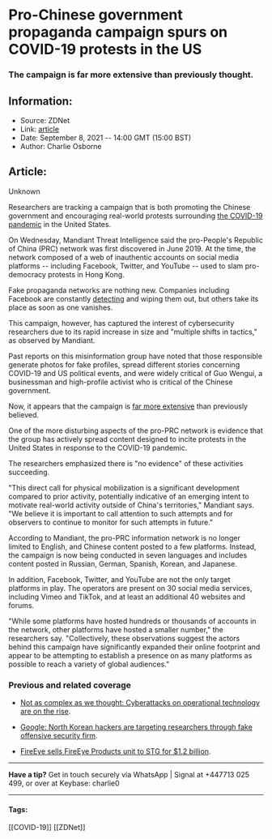 # Pro-Chinese government propaganda campaign spurs on COVID-19 protests in the US
### The campaign is far more extensive than previously thought.

## Information:
+ Source: ZDNet
+ Link: [article](https://www.zdnet.com/article/pro-chinese-government-propaganda-campaign-pushes-for-covid-19-protests-in-the-us/)
+ Date: September 8, 2021 -- 14:00 GMT (15:00 BST)
+ Author: Charlie Osborne


## Article:
Unknown

Researchers are tracking a campaign that is both promoting the Chinese government and encouraging real-world protests surrounding [the COVID-19 pandemic](https://www.cnet.com/health/delta-plus-what-we-know-about-the-latest-coronavirus-variant/) in the United States.


On Wednesday, Mandiant Threat Intelligence said the pro-People's Republic of China (PRC) network was first discovered in June 2019. At the time, the network composed of a web of inauthentic accounts on social media platforms -- including Facebook, Twitter, and YouTube -- used to slam pro-democracy protests in Hong Kong.  

Fake propaganda networks are nothing new. Companies including Facebook are constantly [detecting](https://www.zdnet.com/article/facebook-wipes-out-chinese-operation-designed-to-spread-political-propaganda/) and wiping them out, but others take its place as soon as one vanishes.  

This campaign, however, has captured the interest of cybersecurity researchers due to its rapid increase in size and "multiple shifts in tactics," as observed by Mandiant.  

Past reports on this misinformation group have noted that those responsible generate photos for fake profiles, spread different stories concerning COVID-19 and US political events, and were widely critical of Guo Wengui, a businessman and high-profile activist who is critical of the Chinese government.  

Now, it appears that the campaign is [far more extensive](https://www.fireeye.com/blog/threat-research/2021/09/pro-prc-influence-campaign-social-media-websites-forums.html) than previously believed.  

One of the more disturbing aspects of the pro-PRC network is evidence that the group has actively spread content designed to incite protests in the United States in response to the COVID-19 pandemic. 






The researchers emphasized there is "no evidence" of these activities succeeding.

"This direct call for physical mobilization is a significant development compared to prior activity, potentially indicative of an emerging intent to motivate real-world activity outside of China's territories," Mandiant says. "We believe it is important to call attention to such attempts and for observers to continue to monitor for such attempts in future."

According to Mandiant, the pro-PRC information network is no longer limited to English, and Chinese content posted to a few platforms. Instead, the campaign is now being conducted in seven languages and includes content posted in Russian, German, Spanish, Korean, and Japanese.  

In addition, Facebook, Twitter, and YouTube are not the only target platforms in play. The operators are present on 30 social media services, including Vimeo and TikTok, and at least an additional 40 websites and forums.  

"While some platforms have hosted hundreds or thousands of accounts in the network, other platforms have hosted a smaller number," the researchers say. "Collectively, these observations suggest the actors behind this campaign have significantly expanded their online footprint and appear to be attempting to establish a presence on as many platforms as possible to reach a variety of global audiences." 

###  **Previous and related coverage**

* [Not as complex as we thought: Cyberattacks on operational technology are on the rise](https://www.zdnet.com/article/not-as-complex-as-we-thought-cyberattacks-on-operational-technology-are-on-the-rise/).  

* [Google: North Korean hackers are targeting researchers through fake offensive security firm](https://www.zdnet.com/article/google-north-korean-hackers-targeting-researchers-now-pretend-to-be-from-offensive-security-firm/).  

* [FireEye sells FireEye Products unit to STG for $1.2 billion](https://www.zdnet.com/article/fireeye-sells-fireeye-products-unit-to-stg-for-1-2-billion/).  




---

**Have a tip?** Get in touch securely via WhatsApp | Signal at +447713 025 499, or over at Keybase: charlie0



---





#### Tags:
[[COVID-19]] [[ZDNet]]
